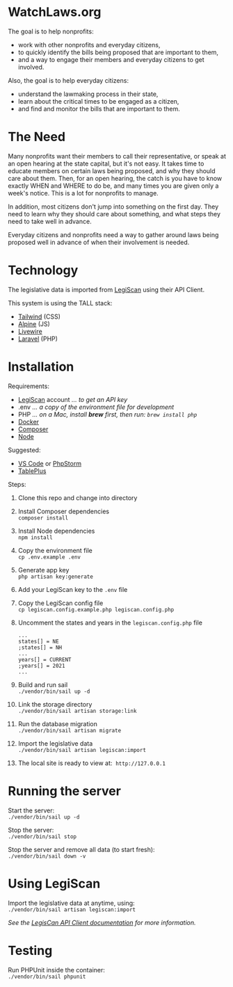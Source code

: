# WatchLaws.org

The goal is to help nonprofits:

- work with other nonprofits and everyday citizens, 
- to quickly identify the bills being proposed that are important to them,
- and a way to engage their members and everyday citizens to get involved.

Also, the goal is to help everyday citizens:

- understand the lawmaking process in their state,
- learn about the critical times to be engaged as a citizen,
- and find and monitor the bills that are important to them.

# The Need

Many nonprofits want their members to call their representative, or speak at an open hearing at the state capital, but it's not easy. It takes time to educate members on certain laws being proposed, and why they should care about them. Then, for an open hearing, the catch is you have to know exactly WHEN and WHERE to do be, and many times you are given only a week's notice. This is a lot for nonprofits to manage. 

In addition, most citizens don't jump into something on the first day. They need to learn why they should care about something, and what steps they need to take well in advance. 

Everyday citizens and nonprofits need a way to gather around laws being proposed well in advance of when their involvement is needed.

# Technology

The legislative data is imported from [LegiScan](https://legiscan.com/) using their API Client.

This system is using the TALL stack:

- [Tailwind](https://tailwindcss.com/) (CSS)
- [Alpine](https://alpinejs.dev/) (JS)
- [Livewire](https://laravel-livewire.com/)
- [Laravel](https://laravel.com/) (PHP)


# Installation

Requirements:

- [LegiScan](https://legiscan.com/user/register) account *... to get an API key*
- .env *... a copy of the environment file for development*
- PHP *... on a Mac, install **brew** first, then run: `brew install php`*
- [Docker](https://www.docker.com/)
- [Composer](https://getcomposer.org/)
- [Node](https://nodejs.org/en/)

Suggested:

- [VS Code](https://code.visualstudio.com/) or [PhpStorm](https://www.jetbrains.com/phpstorm/)
- [TablePlus](https://tableplus.com/)

Steps:

1. Clone this repo and change into directory
   
2. Install Composer dependencies\
   `composer install`
   
3. Install Node dependencies\
   `npm install`
   
4. Copy the environment file\
   `cp .env.example .env`

5. Generate app key\
   `php artisan key:generate`

6. Add your LegiScan key to the `.env` file

7. Copy the LegiScan config file\
   `cp legiscan.config.example.php legiscan.config.php`

8. Uncomment the states and years in the `legiscan.config.php` file

    ```
    ...
    states[] = NE
    ;states[] = NH
    ...
    years[] = CURRENT
    ;years[] = 2021    
    ...
    ```

9. Build and run sail\
   `./vendor/bin/sail up -d`

10. Link the storage directory\
   `./vendor/bin/sail artisan storage:link`

11. Run the database migration\
   `./vendor/bin/sail artisan migrate`

12. Import the legislative data\
    `./vendor/bin/sail artisan legiscan:import`

13. The local site is ready to view at:&nbsp; `http://127.0.0.1`

# Running the server

Start the server:\
`./vendor/bin/sail up -d`

Stop the server:\
`./vendor/bin/sail stop`

Stop the server and remove all data (to start fresh):\
`./vendor/bin/sail down -v`

# Using LegiScan

Import the legislative data at anytime, using:\
`./vendor/bin/sail artisan legiscan:import`

*See the [LegisCan API Client documentation](https://api.legiscan.com/dl/) for more information.*

# Testing

Run PHPUnit inside the container:\
`./vendor/bin/sail phpunit`
